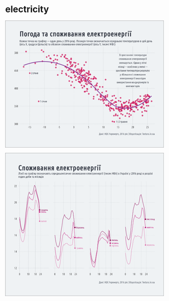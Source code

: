 # electricity

![](https://github.com/andriy-gazin/electricity/raw/master/weather_vs_consumption.png)

![](https://github.com/andriy-gazin/electricity/raw/master/consumption_by_month%26hour.png)
